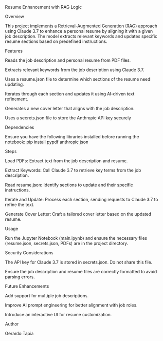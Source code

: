 Resume Enhancement with RAG Logic

Overview

This project implements a Retrieval-Augmented Generation (RAG) approach using Claude 3.7 to enhance a personal resume by aligning it with a given job description. The model extracts relevant keywords and updates specific resume sections based on predefined instructions.

Features

Reads the job description and personal resume from PDF files.

Extracts relevant keywords from the job description using Claude 3.7.

Uses a resume.json file to determine which sections of the resume need updating.

Iterates through each section and updates it using AI-driven text refinement.

Generates a new cover letter that aligns with the job description.

Uses a secrets.json file to store the Anthropic API key securely

Dependencies

Ensure you have the following libraries installed before running the notebook:
pip install pypdf anthropic json

Steps

Load PDFs: Extract text from the job description and resume.

Extract Keywords: Call Claude 3.7 to retrieve key terms from the job description.

Read resume.json: Identify sections to update and their specific instructions.

Iterate and Update: Process each section, sending requests to Claude 3.7 to refine the text.

Generate Cover Letter: Craft a tailored cover letter based on the updated resume.

Usage

Run the Jupyter Notebook (main.ipynb) and ensure the necessary files (resume.json, secrets.json, PDFs) are in the project directory.


Security Considerations

The API key for Claude 3.7 is stored in secrets.json. Do not share this file.

Ensure the job description and resume files are correctly formatted to avoid parsing errors.

Future Enhancements

Add support for multiple job descriptions.

Improve AI prompt engineering for better alignment with job roles.

Introduce an interactive UI for resume customization.

Author

Gerardo Tapia
